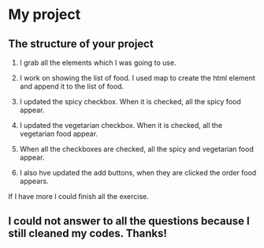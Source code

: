 # My project

## The structure of your project
1. I grab all the elements which I was going to use.

2. I work on showing the list of food. I used map to create the html element and append it to the list of food.

3. I updated the spicy checkbox. When it is checked, all the spicy food appear. 

4. I updated the vegetarian checkbox. When it is checked, all the vegetarian food appear.

5. When all the checkboxes are checked, all the spicy and vegetarian food appear.

6. I also hve updated the add buttons, when they are clicked the order food appears.

If I have more I could finish all the exercise.

## I could not answer to all the questions because I still cleaned my codes. Thanks!
